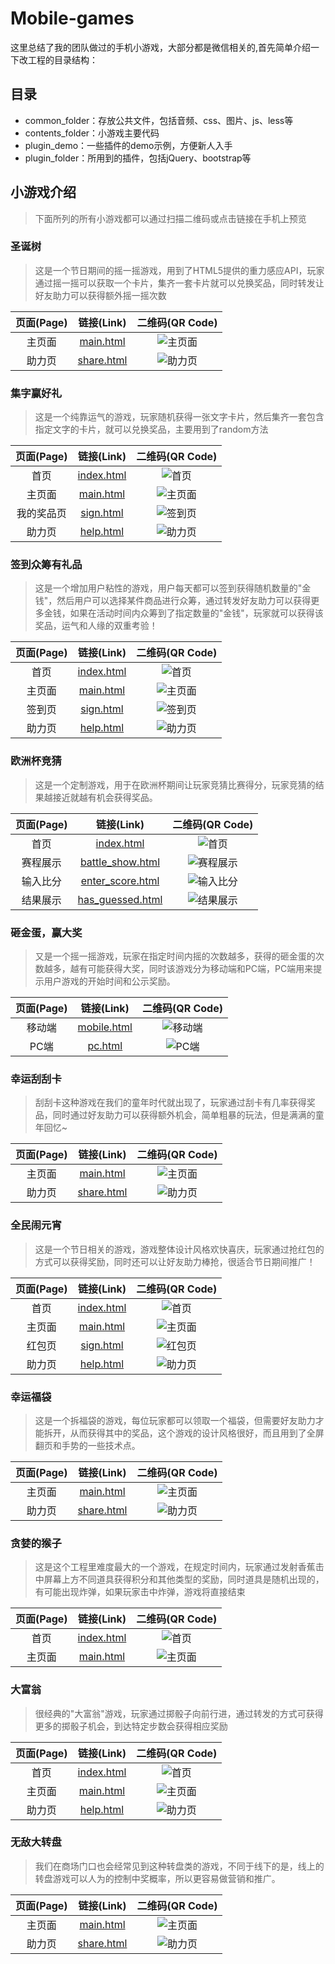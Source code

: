 # Mobile-games

这里总结了我的团队做过的手机小游戏，大部分都是微信相关的,首先简单介绍一下改工程的目录结构：

## 目录
* common_folder：存放公共文件，包括音频、css、图片、js、less等
* contents_folder：小游戏主要代码
* plugin_demo：一些插件的demo示例，方便新人入手
* plugin_folder：所用到的插件，包括jQuery、bootstrap等

## 小游戏介绍
> 下面所列的所有小游戏都可以通过扫描二维码或点击链接在手机上预览

### 圣诞树
> 这是一个节日期间的摇一摇游戏，用到了HTML5提供的重力感应API，玩家通过摇一摇可以获取一个卡片，集齐一套卡片就可以兑换奖品，同时转发让好友助力可以获得额外摇一摇次数

| 页面(Page) |                                           链接(Link)                                          |                      二维码(QR Code)                |
|:---------:|:---------------------------------------------------------------------------------------------:|:-------------------------------------------------:|
|   主页面   | [main.html](http://merrier.github.io/Mobile-games/contents_folder/christmas_tree/main.html)   | ![主页面](./qrcode_folder/christmas_tree/main.png)  |
|   助力页   | [share.html](http://merrier.github.io/Mobile-games/contents_folder/christmas_tree/share.html) | ![助力页](./qrcode_folder/christmas_tree/share.png) |

### 集字赢好礼
> 这是一个纯靠运气的游戏，玩家随机获得一张文字卡片，然后集齐一套包含指定文字的卡片，就可以兑换奖品，主要用到了random方法

| 页面(Page) |                                           链接(Link)                                             |                    二维码(QR Code)                  |
|:---------:|:-----------------------------------------------------------------------------------------------:|:--------------------------------------------------:|
|   首页     | [index.html](http://merrier.github.io/Mobile-games/contents_folder/collect_word/frontpage.html) | ![首页](./qrcode_folder/collect_word/frontpage.png) |
|   主页面   | [main.html](http://merrier.github.io/Mobile-games/contents_folder/collect_word/main.html)       | ![主页面](./qrcode_folder/collect_word/main.png)     |
|   我的奖品页| [sign.html](http://merrier.github.io/Mobile-games/contents_folder/collect_word/minepage.html)   | ![签到页](./qrcode_folder/collect_word/minepage.png) |
|   助力页   | [help.html](http://merrier.github.io/Mobile-games/contents_folder/collect_word/share.html)      | ![助力页](./qrcode_folder/collect_word/share.png)    |

### 签到众筹有礼品
> 这是一个增加用户粘性的游戏，用户每天都可以签到获得随机数量的"金钱"，然后用户可以选择某件商品进行众筹，通过转发好友助力可以获得更多金钱，如果在活动时间内众筹到了指定数量的"金钱"，玩家就可以获得该奖品，运气和人缘的双重考验！

| 页面(Page) |                                           链接(Link)                                          |                    二维码(QR Code)                |
|:---------:|:--------------------------------------------------------------------------------------------:|:------------------------------------------------:|
|   首页     | [index.html](http://merrier.github.io/Mobile-games/contents_folder/crowd_funding/index.html) |  ![首页](./qrcode_folder/crowd_funding/index.png) |
|   主页面   | [main.html](http://merrier.github.io/Mobile-games/contents_folder/crowd_funding/main.html)   | ![主页面](./qrcode_folder/crowd_funding/main.png)  |
|   签到页   | [sign.html](http://merrier.github.io/Mobile-games/contents_folder/crowd_funding/sign.html)   | ![签到页](./qrcode_folder/crowd_funding/sign.png)  |
|   助力页   | [help.html](http://merrier.github.io/Mobile-games/contents_folder/crowd_funding/help.html)   | ![助力页](./qrcode_folder/crowd_funding/help.png)  |

### 欧洲杯竞猜
> 这是一个定制游戏，用于在欧洲杯期间让玩家竞猜比赛得分，玩家竞猜的结果越接近就越有机会获得奖品。

| 页面(Page) |                                           链接(Link)                                                  |                    二维码(QR Code)                    |
|:---------:|:----------------------------------------------------------------------------------------------------:|:----------------------------------------------------:|
|   首页     | [index.html](http://merrier.github.io/Mobile-games/contents_folder/Euro_quiz/index.html)             | ![首页](./qrcode_folder/Euro_quiz/index.png)          |
|   赛程展示  | [battle_show.html](http://merrier.github.io/Mobile-games/contents_folder/Euro_quiz/battle_show.html) | ![赛程展示](./qrcode_folder/Euro_quiz/battle_show.png) |
|   输入比分  | [enter_score.html](http://merrier.github.io/Mobile-games/contents_folder/Euro_quiz/enter_score.html) | ![输入比分](./qrcode_folder/Euro_quiz/enter_score.png) |
|   结果展示  | [has_guessed.html](http://merrier.github.io/Mobile-games/contents_folder/Euro_quiz/has_guessed.html) | ![结果展示](./qrcode_folder/Euro_quiz/has_guessed.png) |

### 砸金蛋，赢大奖
> 又是一个摇一摇游戏，玩家在指定时间内摇的次数越多，获得的砸金蛋的次数越多，越有可能获得大奖，同时该游戏分为移动端和PC端，PC端用来提示用户游戏的开始时间和公示奖励。

| 页面(Page) |                                           链接(Link)                                        |                    二维码(QR Code)               |
|:---------:|:------------------------------------------------------------------------------------------:|:-----------------------------------------------:|
|   移动端   | [mobile.html](http://merrier.github.io/Mobile-games/contents_folder/golden_egg/mobile.html) | ![移动端](./qrcode_folder/golden_egg/mobile.png) |
|   PC端    | [pc.html](http://merrier.github.io/Mobile-games/contents_folder/golden_egg/pc.html)         | ![PC端](./qrcode_folder/golden_egg/pc.png)      |

### 幸运刮刮卡
> 刮刮卡这种游戏在我们的童年时代就出现了，玩家通过刮卡有几率获得奖品，同时通过好友助力可以获得额外机会，简单粗暴的玩法，但是满满的童年回忆~

| 页面(Page) |                                           链接(Link)                                    |                   二维码(QR Code)             |
|:---------:|:---------------------------------------------------------------------------------------:|:--------------------------------------------:|
|   主页面   | [main.html](http://merrier.github.io/Mobile-games/contents_folder/guaguaka/main.html)   |  ![主页面](./qrcode_folder/guaguaka/main.png) |
|   助力页   | [share.html](http://merrier.github.io/Mobile-games/contents_folder/guaguaka/share.html) | ![助力页](./qrcode_folder/guaguaka/share.png) |

### 全民闹元宵
> 这是一个节日相关的游戏，游戏整体设计风格欢快喜庆，玩家通过抢红包的方式可以获得奖励，同时还可以让好友助力棒抢，很适合节日期间推广！

| 页面(Page) |                                           链接(Link)                                             |                    二维码(QR Code)                    |
|:---------:|:-----------------------------------------------------------------------------------------------:|:----------------------------------------------------:|
|   首页     | [index.html](http://merrier.github.io/Mobile-games/contents_folder/lantern_festival/index.html) | ![首页](./qrcode_folder/lantern_festival/index.png)   |
|   主页面   | [main.html](http://merrier.github.io/Mobile-games/contents_folder/lantern_festival/main.html)   | ![主页面](./qrcode_folder/lantern_festival/main.png)   |
|   红包页   | [sign.html](http://merrier.github.io/Mobile-games/contents_folder/lantern_festival/packet.html) | ![红包页](./qrcode_folder/lantern_festival/packet.png) |
|   助力页   | [help.html](http://merrier.github.io/Mobile-games/contents_folder/lantern_festival/help.html)   | ![助力页](./qrcode_folder/lantern_festival/help.png)   |

### 幸运福袋
> 这是一个拆福袋的游戏，每位玩家都可以领取一个福袋，但需要好友助力才能拆开，从而获得其中的奖品，这个游戏的设计风格很好，而且用到了全屏翻页和手势的一些技术点。

| 页面(Page) |                                           链接(Link)                                     |                   二维码(QR Code)              |
|:---------:|:----------------------------------------------------------------------------------------:|:---------------------------------------------:|
|   主页面   | [main.html](http://merrier.github.io/Mobile-games/contents_folder/lucky_bag/main.html)   |  ![主页面](./qrcode_folder/lucky_bag/main.png) |
|   助力页   | [share.html](http://merrier.github.io/Mobile-games/contents_folder/lucky_bag/share.html) | ![助力页](./qrcode_folder/lucky_bag/share.png) |

### 贪婪的猴子
> 这是这个工程里难度最大的一个游戏，在规定时间内，玩家通过发射香蕉击中屏幕上方不同道具获得积分和其他类型的奖励，同时道具是随机出现的，有可能出现炸弹，如果玩家击中炸弹，游戏将直接结束

| 页面(Page) |                                           链接(Link)                                  |                    二维码(QR Code)         |
|:---------:|:-------------------------------------------------------------------------------------:|:-----------------------------------------:|
|   首页     | [index.html](http://merrier.github.io/Mobile-games/contents_folder/monkey/index.html) | ![首页](./qrcode_folder/monkey/index.png) |
|   主页面   | [main.html](http://merrier.github.io/Mobile-games/contents_folder/monkey/main.html)   | ![主页面](./qrcode_folder/monkey/main.png) |

### 大富翁
> 很经典的"大富翁"游戏，玩家通过掷骰子向前行进，通过转发的方式可获得更多的掷骰子机会，到达特定步数会获得相应奖励

| 页面(Page) |                                           链接(Link)                                     |               二维码(QR Code)                |
|:---------:|:---------------------------------------------------------------------------------------:|:--------------------------------------------:|
|   首页     | [index.html](http://merrier.github.io/Mobile-games/contents_folder/monopoly/start.html) | ![首页](./qrcode_folder/monopoly/start.png)  |
|   主页面   | [main.html](http://merrier.github.io/Mobile-games/contents_folder/monopoly/main.html)   | ![主页面](./qrcode_folder/monopoly/main.png)  |
|   助力页   | [help.html](http://merrier.github.io/Mobile-games/contents_folder/monopoly/share.html)  | ![助力页](./qrcode_folder/monopoly/share.png) |

### 无敌大转盘
> 我们在商场门口也会经常见到这种转盘类的游戏，不同于线下的是，线上的转盘游戏可以人为的控制中奖概率，所以更容易做营销和推广。

| 页面(Page) |                                           链接(Link)                                    |                   二维码(QR Code)             |
|:---------:|:---------------------------------------------------------------------------------------:|:--------------------------------------------:|
|   主页面   | [main.html](http://merrier.github.io/Mobile-games/contents_folder/zhuanpan/main.html)   | ![主页面](./qrcode_folder/zhuanpan/main.png)  |
|   助力页   | [share.html](http://merrier.github.io/Mobile-games/contents_folder/zhuanpan/share.html) | ![助力页](./qrcode_folder/zhuanpan/share.png) |